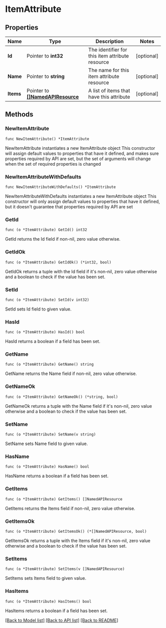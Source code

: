 # ItemAttribute

## Properties

Name | Type | Description | Notes
------------ | ------------- | ------------- | -------------
**Id** | Pointer to **int32** | The identifier for this item attribute resource | [optional] 
**Name** | Pointer to **string** | The name for this item attribute resource | [optional] 
**Items** | Pointer to [**[]NamedAPIResource**](NamedAPIResource.md) | A list of items that have this attribute | [optional] 

## Methods

### NewItemAttribute

`func NewItemAttribute() *ItemAttribute`

NewItemAttribute instantiates a new ItemAttribute object
This constructor will assign default values to properties that have it defined,
and makes sure properties required by API are set, but the set of arguments
will change when the set of required properties is changed

### NewItemAttributeWithDefaults

`func NewItemAttributeWithDefaults() *ItemAttribute`

NewItemAttributeWithDefaults instantiates a new ItemAttribute object
This constructor will only assign default values to properties that have it defined,
but it doesn't guarantee that properties required by API are set

### GetId

`func (o *ItemAttribute) GetId() int32`

GetId returns the Id field if non-nil, zero value otherwise.

### GetIdOk

`func (o *ItemAttribute) GetIdOk() (*int32, bool)`

GetIdOk returns a tuple with the Id field if it's non-nil, zero value otherwise
and a boolean to check if the value has been set.

### SetId

`func (o *ItemAttribute) SetId(v int32)`

SetId sets Id field to given value.

### HasId

`func (o *ItemAttribute) HasId() bool`

HasId returns a boolean if a field has been set.

### GetName

`func (o *ItemAttribute) GetName() string`

GetName returns the Name field if non-nil, zero value otherwise.

### GetNameOk

`func (o *ItemAttribute) GetNameOk() (*string, bool)`

GetNameOk returns a tuple with the Name field if it's non-nil, zero value otherwise
and a boolean to check if the value has been set.

### SetName

`func (o *ItemAttribute) SetName(v string)`

SetName sets Name field to given value.

### HasName

`func (o *ItemAttribute) HasName() bool`

HasName returns a boolean if a field has been set.

### GetItems

`func (o *ItemAttribute) GetItems() []NamedAPIResource`

GetItems returns the Items field if non-nil, zero value otherwise.

### GetItemsOk

`func (o *ItemAttribute) GetItemsOk() (*[]NamedAPIResource, bool)`

GetItemsOk returns a tuple with the Items field if it's non-nil, zero value otherwise
and a boolean to check if the value has been set.

### SetItems

`func (o *ItemAttribute) SetItems(v []NamedAPIResource)`

SetItems sets Items field to given value.

### HasItems

`func (o *ItemAttribute) HasItems() bool`

HasItems returns a boolean if a field has been set.


[[Back to Model list]](../README.md#documentation-for-models) [[Back to API list]](../README.md#documentation-for-api-endpoints) [[Back to README]](../README.md)


